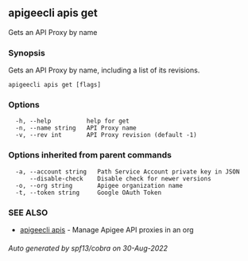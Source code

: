 ## apigeecli apis get

Gets an API Proxy by name

### Synopsis

Gets an API Proxy by name, including a list of its revisions.

```
apigeecli apis get [flags]
```

### Options

```
  -h, --help          help for get
  -n, --name string   API Proxy name
  -v, --rev int       API Proxy revision (default -1)
```

### Options inherited from parent commands

```
  -a, --account string   Path Service Account private key in JSON
      --disable-check    Disable check for newer versions
  -o, --org string       Apigee organization name
  -t, --token string     Google OAuth Token
```

### SEE ALSO

* [apigeecli apis](apigeecli_apis.md)	 - Manage Apigee API proxies in an org

###### Auto generated by spf13/cobra on 30-Aug-2022
